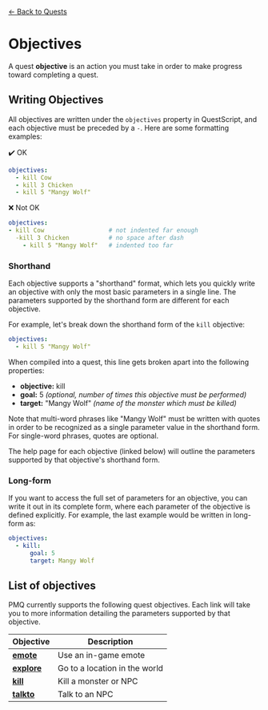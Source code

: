 [← Back to Quests](../index.md)

# Objectives

A quest **objective** is an action you must take in order to make progress toward completing a quest.

## Writing Objectives

All objectives are written under the `objectives` property in QuestScript, and each objective must be preceded by a `-`. Here are some formatting examples:

✔️ OK

```yaml
objectives:
  - kill Cow
  - kill 3 Chicken
  - kill 5 "Mangy Wolf"
```

❌ Not OK

```yaml
objectives:
- kill Cow                  # not indented far enough
  -kill 3 Chicken           # no space after dash
    - kill 5 "Mangy Wolf"   # indented too far
```

### Shorthand

Each objective supports a "shorthand" format, which lets you quickly write an objective with only the most basic parameters in a single line. The parameters supported by the shorthand form are different for each objective.

For example, let's break down the shorthand form of the `kill` objective:

```yaml
objectives:
  - kill 5 "Mangy Wolf"
```

When compiled into a quest, this line gets broken apart into the following properties:

* **objective:** kill
* **goal:** 5 *(optional, number of times this objective must be performed)*
* **target:** "Mangy Wolf" *(name of the monster which must be killed)*

Note that multi-word phrases like "Mangy Wolf" must be written with quotes in order to be recognized as a single parameter value in the shorthand form. For single-word phrases, quotes are optional.

The help page for each objective (linked below) will outline the parameters supported by that objective's shorthand form.

### Long-form

If you want to access the full set of parameters for an objective, you can write it out in its complete form, where each parameter of the objective is defined explicitly. For example, the last example would be written in long-form as:

```yaml
objectives:
  - kill:
      goal: 5
      target: Mangy Wolf
```

## List of objectives

PMQ currently supports the following quest objectives. Each link will take you to more information detailing the parameters supported by that objective.

|Objective|Description
|-|-
|**[emote](emote.md)**|Use an in-game emote
|**[explore](explore.md)**|Go to a location in the world
|**[kill](kill.md)**|Kill a monster or NPC
|**[talkto](talkto.md)**|Talk to an NPC
